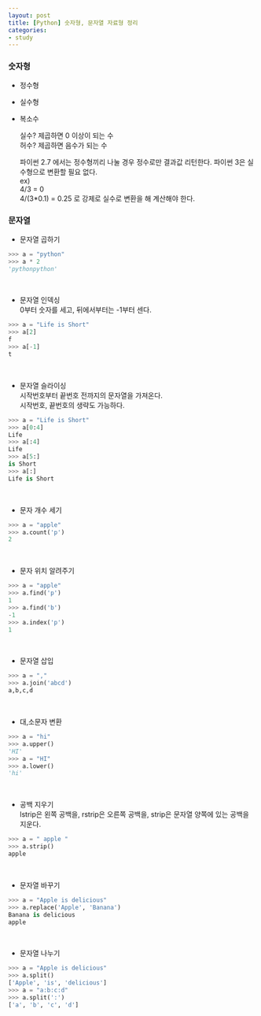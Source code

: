 ```yaml
---
layout: post
title: [Python] 숫자형, 문자열 자료형 정리
categories:
- study
---
```

### 숫자형
- 정수형
- 실수형
- 복소수  

  실수? 제곱하면 0 이상이 되는 수  
  허수? 제곱하면 음수가 되는 수   

  파이썬 2.7 에서는 정수형끼리 나눌 경우 정수로만 결과값 리턴한다. 파이썬 3은 실수형으로 변환할 필요 없다.  
  ex)  
  4/3 = 0  
  4/(3*0.1) = 0.25 로 강제로 실수로 변환을 해 계산해야 한다.


### 문자열
- 문자열 곱하기
```Python
>>> a = "python"
>>> a * 2
'pythonpython'
```
&nbsp;  
- 문자열 인덱싱  
0부터 숫자를 세고, 뒤에서부터는 -1부터 센다.
```python
>>> a = "Life is Short"
>>> a[2]
f
>>> a[-1]
t
```
&nbsp;  
- 문자열 슬라이싱  
시작번호부터 끝번호 전까지의 문자열을 가져온다.  
시작번호, 끝번호의 생략도 가능하다.
```python
>>> a = "Life is Short"
>>> a[0:4]
Life
>>> a[:4]
Life
>>> a[5:]
is Short
>>> a[:]
Life is Short
```
&nbsp;  
- 문자 개수 세기
```python
>>> a = "apple"
>>> a.count('p')
2
```
&nbsp;  
- 문자 위치 알려주기
```python
>>> a = "apple"
>>> a.find('p')
1
>>> a.find('b')
-1
>>> a.index('p')
1
```
&nbsp;  
- 문자열 삽입
```python
>>> a = ","
>>> a.join('abcd')
a,b,c,d
```
&nbsp;  
- 대,소문자 변환
```python
>>> a = "hi"
>>> a.upper()
'HI'
>>> a = "HI"
>>> a.lower()
'hi'
```
&nbsp;  
- 공백 지우기  
lstrip은 왼쪽 공백을, rstrip은 오른쪽 공백을, strip은 문자열 양쪽에 있는 공백을 지운다.
```python
>>> a = " apple "
>>> a.strip()
apple
```
&nbsp;  
- 문자열 바꾸기
```python
>>> a = "Apple is delicious"
>>> a.replace('Apple', 'Banana')
Banana is delicious
apple
```
&nbsp;  
- 문자열 나누기
```python
>>> a = "Apple is delicious"
>>> a.split()
['Apple', 'is', 'delicious']
>>> a = "a:b:c:d"
>>> a.split(':')
['a', 'b', 'c', 'd']
```
&nbsp;  

